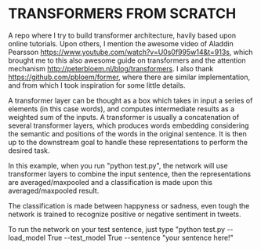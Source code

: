 # TRANSFORMERS FROM SCRATCH 

A repo where I try to build transformer architecture, havily based upon online tutorials.
Upon others, I mention the awesome video of Aladdin Pearsson https://www.youtube.com/watch?v=U0s0f995w14&t=913s, which brought me to this also awesome guide on transformers and the attention mechanism http://peterbloem.nl/blog/transformers. 
I also thank https://github.com/pbloem/former, where there are similar implementation, and from which I took inspiration for some little details. 

A transformer layer can be thought as a box which takes in input a series of elements (in this case words), and computes intermediate results as a weighted sum of the inputs. A transformer is usually a concatenation of several transformer layers, which produces words embedding considering the semantic and positions of the words in the original sentence. 
It is then up to the downstream goal to handle these representations to perform the desired task.

In this example, when you run "python test.py", the network will use transformer layers to combine the input sentence, then the representations are averaged/maxpooled and a classification is made upon this averaged/maxpooled result. 

The classification is made between happyness or sadness, even tough the network is trained to recognize positive or negative sentiment in tweets. 

To run the network on your test sentence, just type "python test.py --load_model True --test_model True --sentence "your sentence here!"


